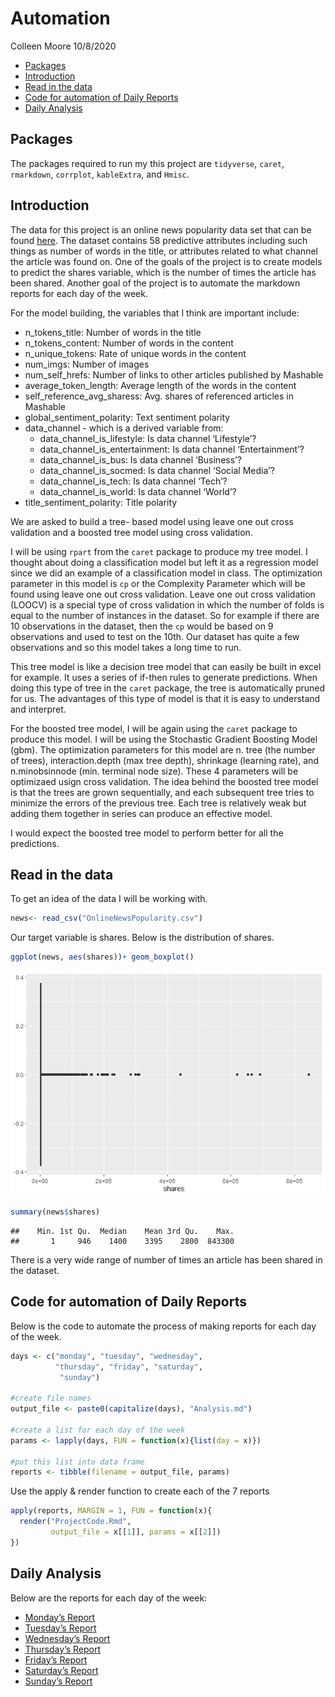 Automation
================
Colleen Moore
10/8/2020

  - [Packages](#packages)
  - [Introduction](#introduction)
  - [Read in the data](#read-in-the-data)
  - [Code for automation of Daily
    Reports](#code-for-automation-of-daily-reports)
  - [Daily Analysis](#daily-analysis)

## Packages

The packages required to run my this project are `tidyverse`, `caret`,
`rmarkdown`, `corrplot`, `kableExtra`, and `Hmisc`.

## Introduction

The data for this project is an online news popularity data set that can
be found
[here](https://archive.ics.uci.edu/ml/datasets/Online+News+Popularity#).
The dataset contains 58 predictive attributes including such things as
number of words in the title, or attributes related to what channel the
article was found on. One of the goals of the project is to create
models to predict the shares variable, which is the number of times the
article has been shared. Another goal of the project is to automate the
markdown reports for each day of the week.

For the model building, the variables that I think are important
include:

  - n\_tokens\_title: Number of words in the title  
  - n\_tokens\_content: Number of words in the content  
  - n\_unique\_tokens: Rate of unique words in the content  
  - num\_imgs: Number of images  
  - num\_self\_hrefs: Number of links to other articles published by
    Mashable  
  - average\_token\_length: Average length of the words in the content  
  - self\_reference\_avg\_sharess: Avg. shares of referenced articles in
    Mashable
  - global\_sentiment\_polarity: Text sentiment polarity
  - data\_channel - which is a derived variable from:
      - data\_channel\_is\_lifestyle: Is data channel ‘Lifestyle’?
      - data\_channel\_is\_entertainment: Is data channel
        ‘Entertainment’?
      - data\_channel\_is\_bus: Is data channel ‘Business’?
      - data\_channel\_is\_socmed: Is data channel ‘Social Media’?
      - data\_channel\_is\_tech: Is data channel ‘Tech’?
      - data\_channel\_is\_world: Is data channel ‘World’?
  - title\_sentiment\_polarity: Title polarity

We are asked to build a tree- based model using leave one out cross
validation and a boosted tree model using cross validation.

I will be using `rpart` from the `caret` package to produce my tree
model. I thought about doing a classification model but left it as a
regression model since we did an example of a classification model in
class. The optimization parameter in this model is `cp` or the
Complexity Parameter which will be found using leave one out cross
validation. Leave one out cross validation (LOOCV) is a special type of
cross validation in which the number of folds is equal to the number of
instances in the dataset. So for example if there are 10 observations in
the dataset, then the `cp` would be based on 9 observations and used to
test on the 10th. Our dataset has quite a few observations and so this
model takes a long time to run.

This tree model is like a decision tree model that can easily be built
in excel for example. It uses a series of if-then rules to generate
predictions. When doing this type of tree in the `caret` package, the
tree is automatically pruned for us. The advantages of this type of
model is that it is easy to understand and interpret.

For the boosted tree model, I will be again using the `caret` package to
produce this model. I will be using the Stochastic Gradient Boosting
Model (gbm). The optimization parameters for this model are n. tree (the
number of trees), interaction.depth (max tree depth), shrinkage
(learning rate), and n.minobsinnode (min. terminal node size). These 4
parameters will be optimizaed usign cross validation. The idea behind
the boosted tree model is that the trees are grown sequentially, and
each subsequent tree tries to minimize the errors of the previous tree.
Each tree is relatively weak but adding them together in series can
produce an effective model.

I would expect the boosted tree model to perform better for all the
predictions.

## Read in the data

To get an idea of the data I will be working with.

``` r
news<- read_csv("OnlineNewsPopularity.csv")
```

Our target variable is shares. Below is the distribution of shares.

``` r
ggplot(news, aes(shares))+ geom_boxplot()
```

![](AutoCode_files/figure-gfm/unnamed-chunk-2-1.png)<!-- -->

``` r
summary(news$shares)
```

    ##    Min. 1st Qu.  Median    Mean 3rd Qu.    Max. 
    ##       1     946    1400    3395    2800  843300

There is a very wide range of number of times an article has been shared
in the dataset.

## Code for automation of Daily Reports

Below is the code to automate the process of making reports for each day
of the week.

``` r
days <- c("monday", "tuesday", "wednesday",
          "thursday", "friday", "saturday",
           "sunday")

#create file names
output_file <- paste0(capitalize(days), "Analysis.md")

#create a list for each day of the week
params <- lapply(days, FUN = function(x){list(day = x)})

#put this list into data frame
reports <- tibble(filename = output_file, params)
```

Use the apply & render function to create each of the 7 reports

``` r
apply(reports, MARGIN = 1, FUN = function(x){
  render("ProjectCode.Rmd", 
         output_file = x[[1]], params = x[[2]])
})
```

## Daily Analysis

Below are the reports for each day of the week:

  - [Monday’s Report](MondayAnalysis.md)  
  - [Tuesday’s Report](TuesdayAnalysis.md)  
  - [Wednesday’s Report](WednesdayAnalysis.md)  
  - [Thursday’s Report](ThursdayAnalysis.md)  
  - [Friday’s Report](FridayAnalysis.md)  
  - [Saturday’s Report](SaturdayAnalysis.md)  
  - [Sunday’s Report](SundayAnalysis.md)
